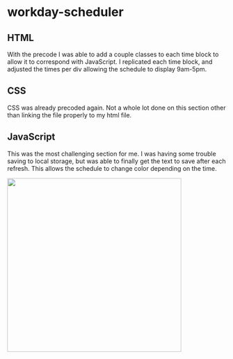 # workday-scheduler

## HTML
With the precode I was able to add a couple classes to each time block to allow it to correspond with JavaScript. I replicated each time block, and adjusted the times per div allowing the schedule to display 9am-5pm. 

## CSS
CSS was already precoded again. Not a whole lot done on this section other than linking the file properly to my html file. 

## JavaScript
This was the most challenging section for me. I was having some trouble saving to local storage, but was able to finally get the text to save after each refresh. This allows the schedule to change color depending on the time. 

<img width="400" src="![Image 5-16-23 at 7 41 PM](https://github.com/jdeino/workday-scheduler/assets/109103013/3809ddbf-517f-4553-88d7-7c4b3641eec4)">
